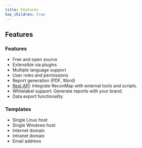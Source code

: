 ```yaml
---
title: Features
has_children: true
---
```


## Features

### Features

- Free and open source
- Extensible via plugins
- Multiple language support
- User roles and permissions
- Report generation (PDF, Word)
- [Rest API](https://petstore.swagger.io/?url=https://raw.githubusercontent.com/Reconmap/api-backend/master/openapi.yaml): Integrate ReconMap with external tools and scripts.
- Whitelabel support: Generate reports with your brand.
- Data export functionality

### Templates

- Single Linux host
- Single Windows host
- Internet domain
- Intranet domain
- Email address
